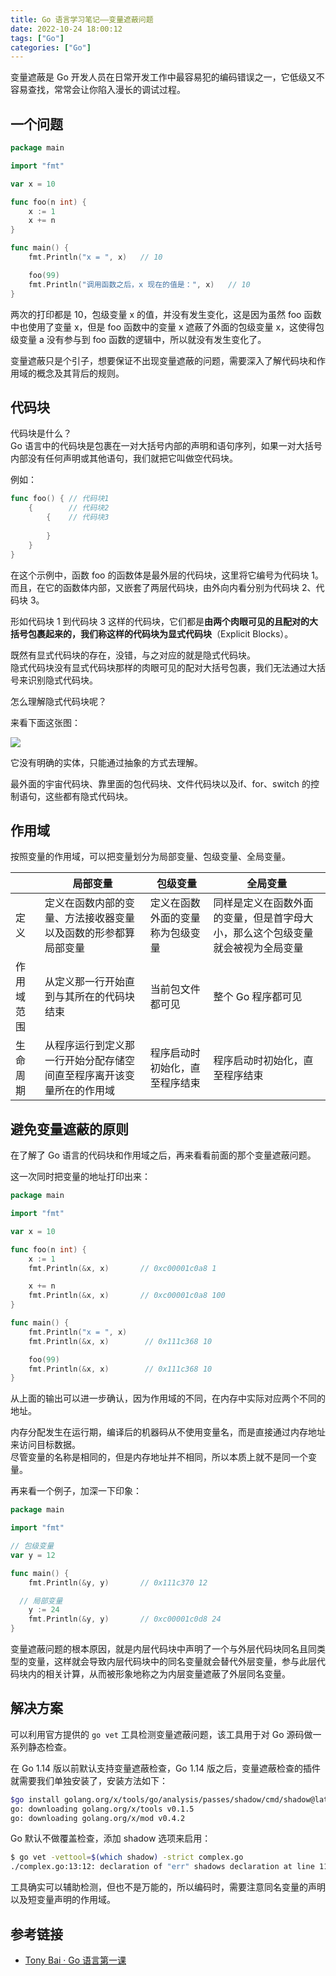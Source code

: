 ```yaml
---
title: Go 语言学习笔记——变量遮蔽问题
date: 2022-10-24 18:00:12
tags: ["Go"]
categories: ["Go"]
---
```


变量遮蔽是 Go 开发人员在日常开发工作中最容易犯的编码错误之一，它低级又不容易查找，常常会让你陷入漫长的调试过程。

<!-- more -->

## 一个问题

```go
package main

import "fmt"

var x = 10

func foo(n int) {
	x := 1
	x += n
}

func main() {
	fmt.Println("x = ", x)   // 10

    foo(99)
	fmt.Println("调用函数之后，x 现在的值是：", x)   // 10
}
```
两次的打印都是 10，包级变量 x 的值，并没有发生变化，这是因为虽然 foo 函数中也使用了变量 x，但是 foo 函数中的变量 x 遮蔽了外面的包级变量 x，这使得包级变量 a 没有参与到 foo 函数的逻辑中，所以就没有发生变化了。

变量遮蔽只是个引子，想要保证不出现变量遮蔽的问题，需要深入了解代码块和作用域的概念及其背后的规则。


## 代码块
代码块是什么？\
Go 语言中的代码块是包裹在一对大括号内部的声明和语句序列，如果一对大括号内部没有任何声明或其他语句，我们就把它叫做空代码块。

例如：
```go
func foo() { // 代码块1
    {        // 代码块2
        {    // 代码块3
          
        }
    }
}
```

在这个示例中，函数 foo 的函数体是最外层的代码块，这里将它编号为代码块 1。而且，在它的函数体内部，又嵌套了两层代码块，由外向内看分别为代码块 2、代码块 3。

形如代码块 1 到代码块  3 这样的代码块，它们都是**由两个肉眼可见的且配对的大括号包裹起来的，我们称这样的代码块为显式代码块**（Explicit Blocks）。

既然有显式代码块的存在，没错，与之对应的就是隐式代码块。\
隐式代码块没有显式代码块那样的肉眼可见的配对大括号包裹，我们无法通过大括号来识别隐式代码块。

怎么理解隐式代码块呢？

来看下面这张图：

![](https://cdn.jsdelivr.net/gh/0xAiKang/CDN/blog/images/20221101211708.png)

它没有明确的实体，只能通过抽象的方式去理解。

最外面的宇宙代码块、靠里面的包代码块、文件代码块以及if、for、switch 的控制语句，这些都有隐式代码块。

## 作用域
按照变量的作用域，可以把变量划分为局部变量、包级变量、全局变量。

| |局部变量| 包级变量 | 全局变量|
| ------- | ------- | ------- | ------- |
| 定义 | 定义在函数内部的变量、方法接收器变量以及函数的形参都算局部变量 | 定义在函数外面的变量称为包级变量 | 同样是定义在函数外面的变量，但是首字母大小，那么这个包级变量就会被视为全局变量|
| 作用域范围 | 从定义那一行开始直到与其所在的代码块结束 | 当前包文件都可见 | 整个 Go 程序都可见 |
| 生命周期 | 从程序运行到定义那一行开始分配存储空间直至程序离开该变量所在的作用域 | 程序启动时初始化，直至程序结束 |  程序启动时初始化，直至程序结束|

## 避免变量遮蔽的原则
在了解了 Go 语言的代码块和作用域之后，再来看看前面的那个变量遮蔽问题。

这一次同时把变量的地址打印出来：
```go
package main

import "fmt"

var x = 10

func foo(n int) {
    x := 1
    fmt.Println(&x, x)       // 0xc00001c0a8 1

    x += n
    fmt.Println(&x, x)       // 0xc00001c0a8 100
}

func main() {
    fmt.Println("x = ", x)    
    fmt.Println(&x, x)        // 0x111c368 10

    foo(99)
    fmt.Println(&x, x)        // 0x111c368 10
}
```

从上面的输出可以进一步确认，因为作用域的不同，在内存中实际对应两个不同的地址。

内存分配发生在运行期，编译后的机器码从不使用变量名，而是直接通过内存地址来访问目标数据。\
尽管变量的名称是相同的，但是内存地址并不相同，所以本质上就不是同一个变量。

再来看一个例子，加深一下印象：
```go
package main

import "fmt"

// 包级变量
var y = 12

func main() {
	fmt.Println(&y, y)       // 0x111c370 12

  // 局部变量
	y := 24
	fmt.Println(&y, y)       // 0xc00001c0d8 24
}
```

变量遮蔽问题的根本原因，就是内层代码块中声明了一个与外层代码块同名且同类型的变量，这样就会导致内层代码块中的同名变量就会替代外层变量，参与此层代码块内的相关计算，从而被形象地称之为内层变量遮蔽了外层同名变量。

## 解决方案
可以利用官方提供的 `go vet` 工具检测变量遮蔽问题，该工具用于对 Go 源码做一系列静态检查。

在 Go 1.14 版以前默认支持变量遮蔽检查，Go 1.14 版之后，变量遮蔽检查的插件就需要我们单独安装了，安装方法如下：
```bash
$go install golang.org/x/tools/go/analysis/passes/shadow/cmd/shadow@latest
go: downloading golang.org/x/tools v0.1.5
go: downloading golang.org/x/mod v0.4.2
```

Go 默认不做覆盖检查，添加 shadow 选项来启用：
```bash
$ go vet -vettool=$(which shadow) -strict complex.go 
./complex.go:13:12: declaration of "err" shadows declaration at line 11
```

工具确实可以辅助检测，但也不是万能的，所以编码时，需要注意同名变量的声明以及短变量声明的作用域。

## 参考链接
* [Tony Bai · Go 语言第一课](https://time.geekbang.org/column/intro/100093501)